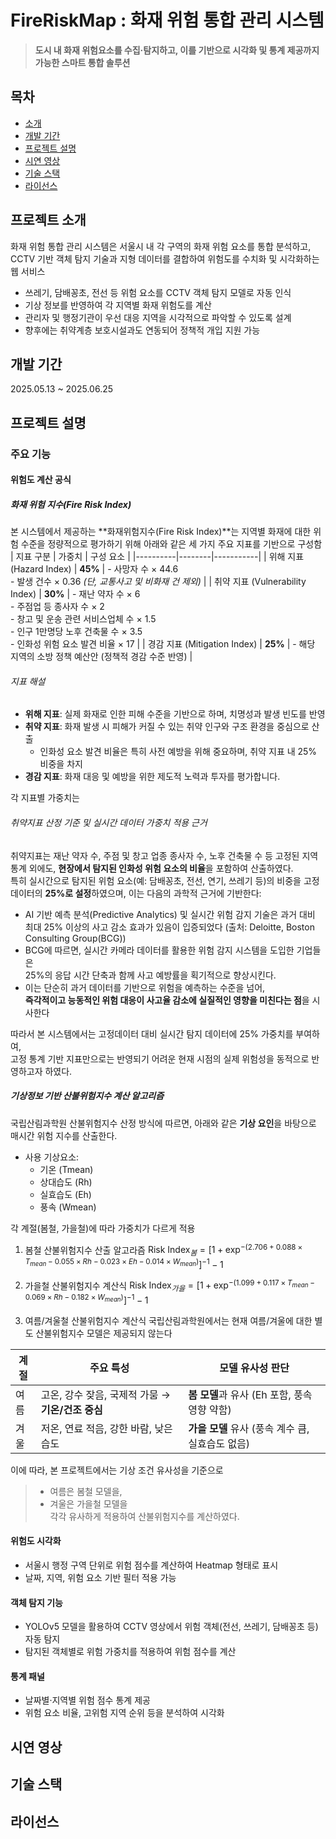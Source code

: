 # FireRiskMap : 화재 위험 통합 관리 시스템

> **도시 내 화재 위험요소를 수집·탐지하고, 이를 기반으로 시각화 및 통계 제공까지 가능한 스마트 통합 솔루션**


## 목차
- [소개](#소개)
- [개발 기간](#개발-기간)
- [프로젝트 설명](#프로젝트-설명)
- [시연 영상](#시연-영상)
- [기술 스택](#기술-스택)
- [라이선스](#라이선스)


## 프로젝트 소개

화재 위험 통합 관리 시스템은 서울시 내 각 구역의 화재 위험 요소를 통합 분석하고, CCTV 기반 객체 탐지 기술과 지형 데이터를 결합하여 위험도를 수치화 및 시각화하는 웹 서비스

- 쓰레기, 담배꽁초, 전선 등 위험 요소를 CCTV 객체 탐지 모델로 자동 인식
- 기상 정보를 반영하여 각 지역별 화재 위험도를 계산
- 관리자 및 행정기관이 우선 대응 지역을 시각적으로 파악할 수 있도록 설계
- 향후에는 취약계층 보호시설과도 연동되어 정책적 개입 지원 가능


## 개발 기간
2025.05.13 ~ 2025.06.25


## 프로젝트 설명

### 주요 기능

#### 위험도 계산 공식

##### 화재 위험 지수(Fire Risk Index)

본 시스템에서 제공하는 **화재위험지수(Fire Risk Index)**는 지역별 화재에 대한 위험 수준을 정량적으로 평가하기 위해 아래와 같은 세 가지 주요 지표를 기반으로 구성함
| 지표 구분 | 가중치 | 구성 요소 |
|----------|--------|-----------|
| 위해 지표 (Hazard Index) | **45%** | - 사망자 수 × 44.6<br>- 발생 건수 × 0.36 *(단, 교통사고 및 비화재 건 제외)* |
| 취약 지표 (Vulnerability Index) | **30%** | - 재난 약자 수 × 6<br>- 주점업 등 종사자 수 × 2<br>- 창고 및 운송 관련 서비스업체 수 × 1.5<br>- 인구 1만명당 노후 건축물 수 × 3.5<br>- 인화성 위험 요소 발견 비율 × 17 |
| 경감 지표 (Mitigation Index) | **25%** | - 해당 지역의 소방 정책 예산안 (정책적 경감 수준 반영) |

###### 지표 해설

- **위해 지표**: 실제 화재로 인한 피해 수준을 기반으로 하며, 치명성과 발생 빈도를 반영
- **취약 지표**: 화재 발생 시 피해가 커질 수 있는 취약 인구와 구조 환경을 중심으로 산출
  - 인화성 요소 발견 비율은 특히 사전 예방을 위해 중요하며, 취약 지표 내 25% 비중을 차지
- **경감 지표**: 화재 대응 및 예방을 위한 제도적 노력과 투자를 평가합니다.

각 지표별 가중치는 

###### 취약지표 산정 기준 및 실시간 데이터 가중치 적용 근거

취약지표는 재난 약자 수, 주점 및 창고 업종 종사자 수, 노후 건축물 수 등 고정된 지역 통계 외에도, **현장에서 탐지된 인화성 위험 요소의 비율**을 포함하여 산출하였다.  
특히 실시간으로 탐지된 위험 요소(예: 담배꽁초, 전선, 연기, 쓰레기 등)의 비중을 고정 데이터의 **25%로 설정**하였으며, 이는 다음의 과학적 근거에 기반한다:

- AI 기반 예측 분석(Predictive Analytics) 및 실시간 위험 감지 기술은 과거 대비 최대 25% 이상의 사고 감소 효과가 있음이 입증되었다
  (출처: Deloitte, Boston Consulting Group(BCG))
- BCG에 따르면, 실시간 카메라 데이터를 활용한 위험 감지 시스템을 도입한 기업들은  
  25%의 응답 시간 단축과 함께 사고 예방률을 획기적으로 향상시킨다.
- 이는 단순히 과거 데이터를 기반으로 위험을 예측하는 수준을 넘어,  
  **즉각적이고 능동적인 위험 대응이 사고율 감소에 실질적인 영향을 미친다는 점**을 시사한다

따라서 본 시스템에서는 고정데이터 대비 실시간 탐지 데이터에 25% 가중치를 부여하여,  
고정 통계 기반 지표만으로는 반영되기 어려운 현재 시점의 실제 위험성을 동적으로 반영하고자 하였다.


##### 기상정보 기반 산불위험지수 계산 알고리즘
국립산림과학원 산불위험지수 산정 방식에 따르면, 아래와 같은 **기상 요인**을 바탕으로 매시간 위험 지수를 산출한다.
- 사용 기상요소:
  - 기온 (Tmean)  
  - 상대습도 (Rh)  
  - 실효습도 (Eh)  
  - 풍속 (Wmean)

각 계절(봄철, 가을철)에 따라 가중치가 다르게 적용
1) 봄철 산불위험지수 산출 알고라즘
$\text{Risk Index}_{봄} = \left[1 + \exp^{ - \left(2.706 + 0.088 \times T_{mean} - 0.055 \times Rh - 0.023 \times Eh - 0.014 \times W_{mean} \right)} \right]^{-1} - 1$

2) 가을철 산불위험지수 계산식
$\text{Risk Index}_{가을} = \left[1 + \exp^{ - \left(1.099 + 0.117 \times T_{mean} - 0.069 \times Rh - 0.182 \times W_{mean} \right)} \right]^{-1} - 1$

3) 여름/겨울철 산불위험지수 계산식
국립산림과학원에서는 현재 여름/겨울에 대한 별도 산불위험지수 모델은 제공되지 않는다
   
| 계절 | 주요 특성 | 모델 유사성 판단 |
|------|-----------|------------------|
| 여름 | 고온, 강수 잦음, 국제적 가뭄 → **기온/건조 중심** | **봄 모델**과 유사 (Eh 포함, 풍속 영향 약함) |
| 겨울 | 저온, 연료 적음, 강한 바람, 낮은 습도 | **가을 모델** 유사 (풍속 계수 큼, 실효습도 없음) |

이에 따라, 본 프로젝트에서는 기상 조건 유사성을 기준으로  
> - 여름은 봄철 모델을,  
> - 겨울은 가을철 모델을  
> 각각 유사하게 적용하여 산불위험지수를 계산하였다.


#### 위험도 시각화
- 서울시 행정 구역 단위로 위험 점수를 계산하여 Heatmap 형태로 표시
- 날짜, 지역, 위험 요소 기반 필터 적용 가능

#### 객체 탐지 기능
- YOLOv5 모델을 활용하여 CCTV 영상에서 위험 객체(전선, 쓰레기, 담배꽁초 등) 자동 탐지
- 탐지된 객체별로 위험 가중치를 적용하여 위험 점수를 계산

#### 통계 패널
- 날짜별·지역별 위험 점수 통계 제공
- 위험 요소 비율, 고위험 지역 순위 등을 분석하여 시각화


## 시연 영상


## 기술 스택


## 라이선스

